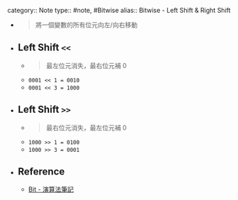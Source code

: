 category:: Note
type:: #note, #Bitwise
alias:: Bitwise - Left Shift & Right Shift

- > 將一個變數的所有位元向左/向右移動
- ## Left Shift `<<`
	- >最左位元消失，最右位元補 0
	- `0001 << 1 = 0010`
	- `0001 << 3 = 1000`
- ## Left Shift `>>`
	- >最右位元消失，最左位元補 0
	- `1000 >> 1 = 0100`
	- `1000 >> 3 = 0001`
- ## Reference
	- [Bit - 演算法筆記](https://web.ntnu.edu.tw/~algo/Bit.html)